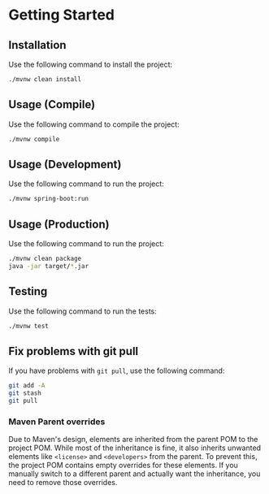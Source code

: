# Getting Started

## Installation

Use the following command to install the project:

```bash
./mvnw clean install
```

## Usage (Compile)

Use the following command to compile the project:

```bash
./mvnw compile
```

## Usage (Development)

Use the following command to run the project:

```bash
./mvnw spring-boot:run
```

## Usage (Production)

Use the following command to run the project:

```bash
./mvnw clean package
java -jar target/*.jar
```

## Testing

Use the following command to run the tests:

```bash
./mvnw test
```

## Fix problems with git pull

If you have problems with `git pull`, use the following command:

```bash
git add -A
git stash
git pull
```

### Maven Parent overrides

Due to Maven's design, elements are inherited from the parent POM to the project POM.
While most of the inheritance is fine, it also inherits unwanted elements like `<license>` and `<developers>` from the parent.
To prevent this, the project POM contains empty overrides for these elements.
If you manually switch to a different parent and actually want the inheritance, you need to remove those overrides.

